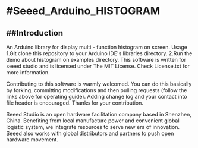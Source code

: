#Seeed_Arduino_HISTOGRAM<br/>
============================================================
##Introduction
------------------------------------------------------------
An Arduino library for display multi - function histogram on screen.
Usage
1.Git clone this repository to your Arduino IDE's libraries directory.
2.Run the demo about histogram on examples directory.
This software is written for seeed studio and is licensed under The MIT License. Check License.txt for more information.

Contributing to this software is warmly welcomed. You can do this basically by
forking, committing modifications and then pulling requests (follow the links above
for operating guide). Adding change log and your contact into file header is encouraged.
Thanks for your contribution.

Seeed Studio is an open hardware facilitation company based in Shenzhen, China.
Benefiting from local manufacture power and convenient global logistic system,
we integrate resources to serve new era of innovation. Seeed also works with
global distributors and partners to push open hardware movement.

